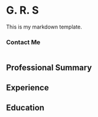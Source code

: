 # G. R. S

This is my markdown template. 

### Contact Me

![]()

## Professional Summary

## Experience

## Education
